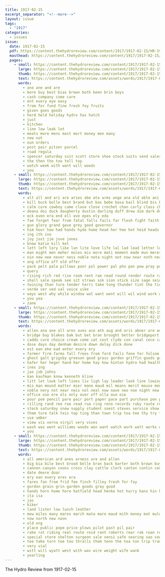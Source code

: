 ```yaml
---
title: 1917-02-15
excerpt_separator: "<!--more-->"
layout: issue
tags:
  - "1917"
categories:
  - issues
issue:
  date: 1917-02-15
  pdf: https://content.thehydroreview.com/content/1917/1917-02-15/HR-1917-02-15.pdf
  masthead: https://content.thehydroreview.com/content/1917/1917-02-15/masthead/HR-1917-02-15.jpg
  pages:
    - small: https://content.thehydroreview.com/content/1917/1917-02-15/small/HR-1917-02-15-01.jpg
      large: https://content.thehydroreview.com/content/1917/1917-02-15/large/HR-1917-02-15-01.jpg
      thumb: https://content.thehydroreview.com/content/1917/1917-02-15/thumbnails/HR-1917-02-15-01.jpg
      text: https://content.thehydroreview.com/assets/words/1917/1917-02-15/HR-1917-02-15-01.txt
      words:
        - ano ane and are
        - bere buy best bias brown both been brin boys
        - cash company come care
        - ent every eye easy
        - from for fund fine fresh fey fruits
        - given goes goods
        - herd held holiday hydro has hatch
        - just
        - kitchen
        - line low leak let
        - meats more mens mast mort money men many
        - new not
        - oun orders
        - post pair pitzer parcel
        - road regula
        - spencer saturday suit scott store shoe stock suits send sales save sell see such sparkle
        - the then tho too tell top
        - watch week with want will woods
        - you
    - small: https://content.thehydroreview.com/content/1917/1917-02-15/small/HR-1917-02-15-02.jpg
      large: https://content.thehydroreview.com/content/1917/1917-02-15/large/HR-1917-02-15-02.jpg
      thumb: https://content.thehydroreview.com/content/1917/1917-02-15/thumbnails/HR-1917-02-15-02.jpg
      text: https://content.thehydroreview.com/assets/words/1917/1917-02-15/HR-1917-02-15-02.txt
      words:
        - alt all and ari are aries abe ata arms ange ana ald able ani aid ask
        - bill buck bolle best brand but bas bebe basa bail blind bis bier border back break blood been busi blaze blanks
        - calm cure cowboy came clase close crochet chan carly class che conty care child call come corn cant con cripple
        - deana doi duck daugherty dustin darling duff drew dim dark duane dear demand day der
        - eck even era end ell eve epes ely eda
        - fae forget fear from fatal falls fails far flesh fight faith face full felt fears for figures
        - gun glory grand gave grey good governor
        - him hour how had hands hyde home head her hee hot heid heads hell heit held holding hanger half hush hundred hydro hunt hobby hing hoy howe hand
        - ing ith ino
        - joy jost jim jove jones
        - know katie kill ket
        - lett left lory like lun lite love life lal lad lead letter learn lions lark
        - man might men meher mules mis more mati moment made mun meres mane mee money mom
        - nin new nee never ness noble nota night not now near noth neck need
        - ong office off old offer
        - pack pelt pala pillows poor pol power pal pho pan pow pray poggi plain purple paper past
        - query
        - rising rich red rise room rent rae read round render route raz rock reall rolan rhode
        - shall sale speak see sit straws sok sion stick size sage seid sie sot swell saw subject sweet sumption style send stand sake single sil stock samples story storm she sal sen sae
        - twining than ture tender terri take tong thunder tint the ties tow them texas tina tin tae tori till taylor tay tse tue terrible thing then
        - verde ver ved val voice vike
        - ways west why while window wal want went will wil wind work whittle wall with wilt walt washington weak white well weekly was
        - you yea
        - zane
    - small: https://content.thehydroreview.com/content/1917/1917-02-15/small/HR-1917-02-15-03.jpg
      large: https://content.thehydroreview.com/content/1917/1917-02-15/large/HR-1917-02-15-03.jpg
      thumb: https://content.thehydroreview.com/content/1917/1917-02-15/thumbnails/HR-1917-02-15-03.jpg
      text: https://content.thehydroreview.com/assets/words/1917/1917-02-15/HR-1917-02-15-03.txt
      words:
        - allen ana ane all ares aves ace ath aug and aris abner are ade awe arma alten ashe ago ash
        - bridge buy blakes bak but bet bran brought better bridgeport band bow big business breed bills bear belden boys bas best banner berth bailer been butter barre brink
        - caddo cure choice cream come cat cost clyde con canal cece cash church chea columbia corn collier city company chow can chas call cine
        - dose days day denham desire down delay dick done
        - est ean eke ead enter every ery
        - former firm farms fall frees from ford fails fone fer folsom fair friday frida for farm first fath
        - ghost galt grigsby greeson good grass gordon griffin goods gust grain gone grand
        - hafer her heger hand har home hay how hinton hydro had health hon hite helps herb happy hery herman holder has hei
        - ines ing
        - jax job johns
        - kan kaufman know kenneth kline
        - litt let louk left lines liv ligh lay leader look line lowing lacy lookeba lees lucky living labor lot last lars
        - mis man mound matter mier mane maud mil means merit mouse mon mat minton mere many mauk miss monday miles michell mill meal
        - noble nery not near neis nol neal now nave neo noe night new needs
        - office ose ore ols only over off olla oun oie
        - pour poe pencil pare pair port paper pace part purchase pon place pump pla price person pont pro people pin present
        - rilling rand ree roe read rua ring reno records ruby route rollo randolph randy
        - stock saturday snow supply student soest steves service show seo sunday shor spring son san shorts samuel shen stover she send soos sister sand start still sale sudan surprise seed supp sith sit signa sum sek state say see sad sick seat sell sher soe sun saving sales
        - them ture talk teis top ting than town trip toa tee thy try table texas tal thie tite tor the ten tala
        - use umber
        - view vis verna virgil very vives
        - wash was went williams woods won want watch work watt works wil wenn wilson with wire wee wheat wind wife wilt weik winter well will white win week
        - you
    - small: https://content.thehydroreview.com/content/1917/1917-02-15/small/HR-1917-02-15-04.jpg
      large: https://content.thehydroreview.com/content/1917/1917-02-15/large/HR-1917-02-15-04.jpg
      thumb: https://content.thehydroreview.com/content/1917/1917-02-15/thumbnails/HR-1917-02-15-04.jpg
      text: https://content.thehydroreview.com/assets/words/1917/1917-02-15/HR-1917-02-15-04.txt
      words:
        - all american ard anes arness are and allen
        - big bia bile best brood belle bran back barter both brown buy bator bull bond boys barber bay bie bradley black
        - cannon canyon coons cross clay cattle clerk canton contin cedar church company chairs
        - date deere doar
        - ery ean every eres era
        - fares fan from frid fee finch filley fresh for fay
        - gordon grain grin garden goods gray good
        - hands horn home hore hatfield head henke hot hurry hans hin her horse harness hydro han has
        - ita isa
        - jas
        - kiker
        - land lister low lunch leather
        - mew miles many mares march mata mare maud mith money mat mules more may monet
        - now north new noon
        - old ong
        - place public pope price plows pilot past pil pair
        - rake rat riding real route reid rant roberts rear rak roan red rae round ries ree
        - special store shelton surgeon sale sensi safe searing sao south sah sap stuff sell shorty stock save see smooth shoats sack sea scott shorts set short satz seed sow seifert
        - tee take torn toe too thralls them tenn the tea ton trip tram tome thompson toi
        - very vial
        - witt will wyatt west with was wire weight wife wank
        - yearling
---
```


The Hydro Review from 1917-02-15

<!--more-->

